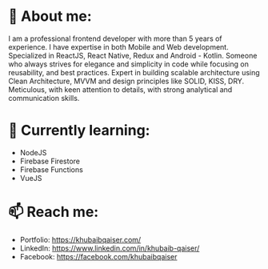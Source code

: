 <!--
**KhubaibQaiser/khubaibqaiser** is a ✨ _special_ ✨ repository because its `README.md` (this file) appears on your GitHub profile.

Here are some ideas to get you started:

- 🔭 I’m currently working on ...
- 🌱 I’m currently learning ...
- 👯 I’m looking to collaborate on ...
- 🤔 I’m looking for help with ...
- 💬 Ask me about ...
- 📫 How to reach me: ...
- 😄 Pronouns: ...
- ⚡ Fun fact: ...
-->

# 💬 About me:

I am a professional frontend developer with more than 5 years of experience. I have expertise in both Mobile and Web development. Specialized in ReactJS, React Native, Redux and Android - Kotlin. Someone who always strives for elegance and simplicity in code while focusing on reusability, and best practices. Expert in building scalable architecture using Clean Architecture, MVVM and design principles like SOLID, KISS, DRY. Meticulous, with keen attention to details, with strong analytical and communication skills. 

# 🌱 Currently learning:
- NodeJS
- Firebase Firestore
- Firebase Functions
- VueJS

# 📫 Reach me:
- Portfolio: https://khubaibqaiser.com/
- LinkedIn: https://www.linkedin.com/in/khubaib-qaiser/
- Facebook: https://facebook.com/khubaibqaiser
